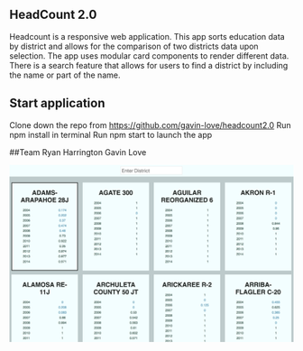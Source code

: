 ## HeadCount 2.0
Headcount is a responsive web application. This app sorts education data by district and allows for the comparison of two districts data upon selection. The app uses modular card components to render different data. There is a search feature that allows for users to find a district by including the name or part of the name.

## Start application
Clone down the repo from https://github.com/gavin-love/headcount2.0
Run npm install in terminal
Run npm start to launch the app

##Team
Ryan Harrington
Gavin Love

<img src="https://github.com/gavin-love/headcount2.0/blob/master/Screen%20Shot%202018-07-02%20at%209.29.56%20AM.png" />

